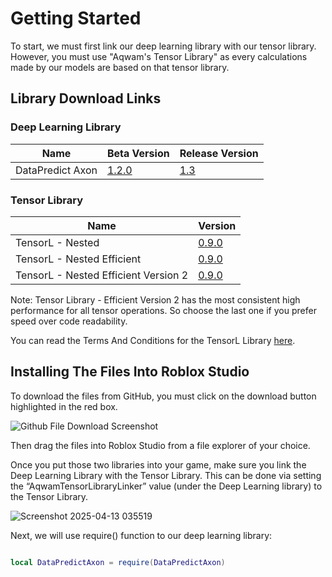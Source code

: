 # Getting Started

To start, we must first link our deep learning library with our tensor library. However, you must use "Aqwam's Tensor Library" as every calculations made by our models are based on that tensor library.

## Library Download Links 

### Deep Learning Library

| Name             | Beta Version                                                                                            | Release Version                                                                                          |
|------------------|---------------------------------------------------------------------------------------------------------|--------------------------------------------------------------------------------------------------------------------------------------|
| DataPredict Axon | [1.2.0](https://github.com/AqwamCreates/DataPredict-Axon/blob/main/module_scripts/DataPredictAxon.rbxm) |[1.3](https://github.com/AqwamCreates/DataPredict-Axon/blob/main/module_scripts/DataPredict%20Axon%20-%20Release%201.3.rbxm) |

### Tensor Library

| Name                                 | Version
|--------------------------------------|----------------------------------------------------------------------------------------------------------------|
| TensorL - Nested                     | [0.9.0](https://github.com/AqwamCreates/TensorL/blob/main/TensorL_Table_Nested.lua)                            |
| TensorL - Nested Efficient           | [0.9.0](https://github.com/AqwamCreates/TensorL/blob/main/TensorL_Table_Nested_Efficient.lua)                  |
| TensorL - Nested Efficient Version 2 | [0.9.0](https://github.com/AqwamCreates/TensorL/blob/main/TensorL_Table_Nested_Efficient_Version_2.lua)        |

Note: Tensor Library - Efficient Version 2 has the most consistent high performance for all tensor operations. So choose the last one if you prefer speed over code readability.

You can read the Terms And Conditions for the TensorL Library [here](https://github.com/AqwamCreates/TensorL/blob/main/docs/TermsAndConditions.md).

## Installing The Files Into Roblox Studio

To download the files from GitHub, you must click on the download button highlighted in the red box.

![Github File Download Screenshot](https://github.com/AqwamCreates/DataPredict/assets/67371914/b921d568-81b9-4f47-8a96-e0ab0316a4fe)

Then drag the files into Roblox Studio from a file explorer of your choice.

Once you put those two libraries into your game, make sure you link the Deep Learning Library with the Tensor Library. This can be done via setting the “AqwamTensorLibraryLinker” value (under the Deep Learning library) to the Tensor Library.

![Screenshot 2025-04-13 035519](https://github.com/user-attachments/assets/a9e48d14-608f-42bd-9eed-d2e6ea1d8b33)

Next, we will use require() function to our deep learning library:

```lua

local DataPredictAxon = require(DataPredictAxon) 

```
